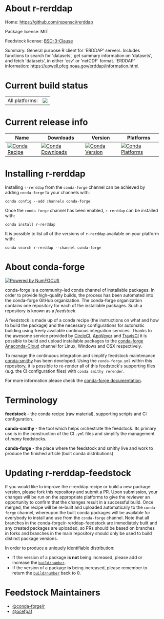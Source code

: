About r-rerddap
===============

Home: https://github.com/ropensci/rerddap

Package license: MIT

Feedstock license: [BSD-3-Clause](https://github.com/conda-forge/r-rerddap-feedstock/blob/master/LICENSE.txt)

Summary: General purpose R client for 'ERDDAP' servers. Includes functions to search for 'datasets', get summary information on 'datasets', and fetch 'datasets', in either 'csv' or 'netCDF' format. 'ERDDAP' information: <https://upwell.pfeg.noaa.gov/erddap/information.html>.

Current build status
====================


<table><tr><td>All platforms:</td>
    <td>
      <a href="https://dev.azure.com/conda-forge/feedstock-builds/_build/latest?definitionId=4842&branchName=master">
        <img src="https://dev.azure.com/conda-forge/feedstock-builds/_apis/build/status/r-rerddap-feedstock?branchName=master">
      </a>
    </td>
  </tr>
</table>

Current release info
====================

| Name | Downloads | Version | Platforms |
| --- | --- | --- | --- |
| [![Conda Recipe](https://img.shields.io/badge/recipe-r--rerddap-green.svg)](https://anaconda.org/conda-forge/r-rerddap) | [![Conda Downloads](https://img.shields.io/conda/dn/conda-forge/r-rerddap.svg)](https://anaconda.org/conda-forge/r-rerddap) | [![Conda Version](https://img.shields.io/conda/vn/conda-forge/r-rerddap.svg)](https://anaconda.org/conda-forge/r-rerddap) | [![Conda Platforms](https://img.shields.io/conda/pn/conda-forge/r-rerddap.svg)](https://anaconda.org/conda-forge/r-rerddap) |

Installing r-rerddap
====================

Installing `r-rerddap` from the `conda-forge` channel can be achieved by adding `conda-forge` to your channels with:

```
conda config --add channels conda-forge
```

Once the `conda-forge` channel has been enabled, `r-rerddap` can be installed with:

```
conda install r-rerddap
```

It is possible to list all of the versions of `r-rerddap` available on your platform with:

```
conda search r-rerddap --channel conda-forge
```


About conda-forge
=================

[![Powered by NumFOCUS](https://img.shields.io/badge/powered%20by-NumFOCUS-orange.svg?style=flat&colorA=E1523D&colorB=007D8A)](http://numfocus.org)

conda-forge is a community-led conda channel of installable packages.
In order to provide high-quality builds, the process has been automated into the
conda-forge GitHub organization. The conda-forge organization contains one repository
for each of the installable packages. Such a repository is known as a *feedstock*.

A feedstock is made up of a conda recipe (the instructions on what and how to build
the package) and the necessary configurations for automatic building using freely
available continuous integration services. Thanks to the awesome service provided by
[CircleCI](https://circleci.com/), [AppVeyor](https://www.appveyor.com/)
and [TravisCI](https://travis-ci.com/) it is possible to build and upload installable
packages to the [conda-forge](https://anaconda.org/conda-forge)
[Anaconda-Cloud](https://anaconda.org/) channel for Linux, Windows and OSX respectively.

To manage the continuous integration and simplify feedstock maintenance
[conda-smithy](https://github.com/conda-forge/conda-smithy) has been developed.
Using the ``conda-forge.yml`` within this repository, it is possible to re-render all of
this feedstock's supporting files (e.g. the CI configuration files) with ``conda smithy rerender``.

For more information please check the [conda-forge documentation](https://conda-forge.org/docs/).

Terminology
===========

**feedstock** - the conda recipe (raw material), supporting scripts and CI configuration.

**conda-smithy** - the tool which helps orchestrate the feedstock.
                   Its primary use is in the construction of the CI ``.yml`` files
                   and simplify the management of *many* feedstocks.

**conda-forge** - the place where the feedstock and smithy live and work to
                  produce the finished article (built conda distributions)


Updating r-rerddap-feedstock
============================

If you would like to improve the r-rerddap recipe or build a new
package version, please fork this repository and submit a PR. Upon submission,
your changes will be run on the appropriate platforms to give the reviewer an
opportunity to confirm that the changes result in a successful build. Once
merged, the recipe will be re-built and uploaded automatically to the
`conda-forge` channel, whereupon the built conda packages will be available for
everybody to install and use from the `conda-forge` channel.
Note that all branches in the conda-forge/r-rerddap-feedstock are
immediately built and any created packages are uploaded, so PRs should be based
on branches in forks and branches in the main repository should only be used to
build distinct package versions.

In order to produce a uniquely identifiable distribution:
 * If the version of a package **is not** being increased, please add or increase
   the [``build/number``](https://docs.conda.io/projects/conda-build/en/latest/resources/define-metadata.html#build-number-and-string).
 * If the version of a package **is** being increased, please remember to return
   the [``build/number``](https://docs.conda.io/projects/conda-build/en/latest/resources/define-metadata.html#build-number-and-string)
   back to 0.

Feedstock Maintainers
=====================

* [@conda-forge/r](https://github.com/conda-forge/r/)
* [@ocefpaf](https://github.com/ocefpaf/)

